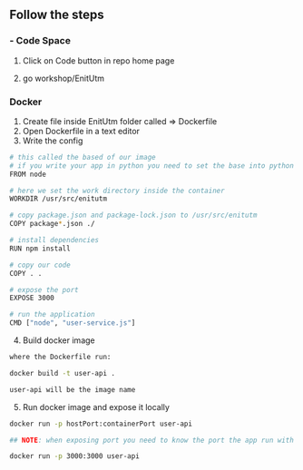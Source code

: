 ## Follow the steps 

### - **Code Space**
1. Click on Code button in repo home page

2. go workshop/EnitUtm




### **Docker**
1. Create file inside EnitUtm folder called => Dockerfile
2. Open Dockerfile in a text editor
3. Write the config
```bash
# this called the based of our image
# if you write your app in python you need to set the base into python
FROM node

# here we set the work directory inside the container
WORKDIR /usr/src/enitutm

# copy package.json and package-lock.json to /usr/src/enitutm
COPY package*.json ./

# install dependencies
RUN npm install

# copy our code 
COPY . .

# expose the port 
EXPOSE 3000

# run the application
CMD ["node", "user-service.js"]

```

4. Build docker image
```bash
where the Dockerfile run:

docker build -t user-api .

user-api will be the image name
```
5. Run docker image and expose it locally
```bash 
docker run -p hostPort:containerPort user-api

## NOTE: when exposing port you need to know the port the app run with and what port you want to expose it into your local machine

docker run -p 3000:3000 user-api

```
